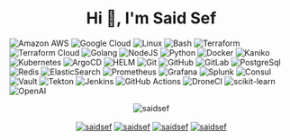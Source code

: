 
<h1 align="center">Hi 👋, I'm Said Sef</h1>

![Amazon AWS](https://img.shields.io/badge/Amazon%20AWS-FF9900?style=for-the-badge&logo=amazon-aws&logoColor=white)
![Google Cloud](https://img.shields.io/badge/Google%20Cloud-4285F4?style=for-the-badge&logo=google-cloud&logoColor=white)
![Linux](https://img.shields.io/badge/-Linux-FFFFEE?style=for-the-badge&logo=Linux&logoColor=black)
![Bash](https://img.shields.io/badge/-Bash-4EAA25?style=for-the-badge&logo=gnu-bash&logoColor=white)
![Terraform](https://img.shields.io/badge/-Terraform-623CE4?style=for-the-badge&logo=Terraform&logoColor=white)
![Terraform Cloud](https://img.shields.io/badge/-Terraform&nbsp;Cloud-623CE4?style=for-the-badge&logo=Terraform&logoColor=white)
![Golang](https://img.shields.io/badge/-Golang-00ADD8?style=for-the-badge&logo=go&logoColor=white)
![NodeJS](https://img.shields.io/badge/-NodeJS-339933?style=for-the-badge&logo=node.js&logoColor=white) 
![Python](https://img.shields.io/badge/-Python-3776AB?style=for-the-badge&logo=Python&logoColor=white)
![Docker](https://img.shields.io/badge/-Docker-2496ED?style=for-the-badge&logo=docker&logoColor=white)
![Kaniko](https://img.shields.io/badge/-Kaniko-2496ED?style=for-the-badge&logo=kaniko&logoColor=white)
![Kubernetes](https://img.shields.io/badge/-Kubernetes-326CE5?style=for-the-badge&logo=Kubernetes&logoColor=white)
![ArgoCD](https://img.shields.io/badge/-ArgoCD-FFA500?style=for-the-badge&logo=argo&logoColor=white)
![HELM](https://img.shields.io/badge/-HELM-0F1689?style=for-the-badge&logo=HELM&logoColor=white)
![Git](https://img.shields.io/badge/-Git-F05032?style=for-the-badge&logo=git&logoColor=white)
![GitHub](https://img.shields.io/badge/-GitHub-181717?style=for-the-badge&logo=github&logoColor=white)
![GitLab](https://img.shields.io/badge/-GitLab-FCA121?style=for-the-badge&logo=gitlab&logoColor=white)
![PostgreSql](https://img.shields.io/badge/-PostgreSQL-4169E1?style=for-the-badge&logo=PostgreSQL&logoColor=white)
![Redis](https://img.shields.io/badge/-Redis-DC382D?style=for-the-badge&logo=Redis&logoColor=white)
![ElasticSearch](https://img.shields.io/badge/-ElasticSearch-005571?style=for-the-badge&logo=ElasticSearch&logoColor=white)
![Prometheus](https://img.shields.io/badge/-Prometheus-E6522C?style=for-the-badge&logo=Prometheus&logoColor=white)
![Grafana](https://img.shields.io/badge/-Grafana-F46800?style=for-the-badge&logo=Grafana&logoColor=white)
![Splunk](https://img.shields.io/badge/-Splunk-000000?style=for-the-badge&logo=Splunk&logoColor=white)
![Consul](https://img.shields.io/badge/-Consul-CA2171?style=for-the-badge&logo=Consul&logoColor=white)
![Vault](https://img.shields.io/badge/-Vault-000000?style=for-the-badge&logo=Vault&logoColor=white)
![Tekton](https://img.shields.io/badge/-Tekton-0D9FEA?style=for-the-badge&logo=Tekton&logoColor=white)
![Jenkins](https://img.shields.io/badge/-Jenkins-D24939?style=for-the-badge&logo=Jenkins&logoColor=white)
![GitHub Actions](https://img.shields.io/badge/-GitHub&nbsp;Actions-2088FF?style=for-the-badge&logo=GitHub-Actions&logoColor=white)
![DroneCI](https://img.shields.io/badge/-DroneCI-212121?style=for-the-badge&logo=Drone&logoColor=white)
![scikit-learn](https://img.shields.io/badge/-scikit--learn-F7931E?style=for-the-badge&logo=scikit-learn&logoColor=white)
![OpenAI](https://img.shields.io/badge/-OpenAI-412991?style=for-the-badge&logo=OpenAI&logoColor=white)

<p align="center"><img align="center" src="https://github-readme-stats.vercel.app/api?username=saidsef&show_icons=true&theme=transparent&include_all_commits=true&count_private=true&show=reviews,prs_merged,prs_merged_percentage" alt="saidsef" /></p>

<p align="center">
  <a href="https://twitter.com/saidsef" target="blank"><img align="center" src="https://img.shields.io/badge/-twitter-1DA1F2?style=for-the-badge&logo=twitter&logoColor=white" alt="saidsef"/></a> 
  <a href="https://www.linkedin.com/in/saidsef/" target="blank"><img align="center" src="https://img.shields.io/badge/-linkedin-0077B5?style=for-the-badge&logo=linkedin&logoColor=white" alt="saidsef"/></a>
  <a href="https://registry.terraform.io/namespaces/saidsef" target="blank"><img align="center" src="https://img.shields.io/badge/-Terraform-7B42BC?style=for-the-badge&logo=Terraform&logoColor=white" alt="saidsef"/></a>
  <a href="https://artifacthub.io/packages/search?org=saidsef&sort=relevance&page=1" target="blank"><img align="center" src="https://img.shields.io/badge/-artifacthub-4181C2?style=for-the-badge&logo=artifacthub&logoColor=white" alt="saidsef"/></a>
</p>
